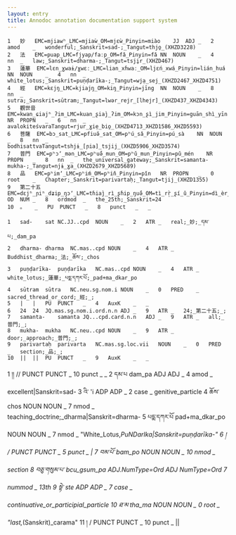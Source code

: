 ```yaml
---
layout: entry
title: Annodoc annotation documentation support system
---
```


~~~ conllu
1	妙	EMC=mjiawʰ_LMC=mjiaẁ_OM=mjɛẁ_Pinyin=miào	JJ	ADJ	_	2	amod	_	wonderful;_Sanskrit=sad-;_Tangut=thjo̱_(XHZD3228)
2	法	EMC=puap_LMC=fjyap/faːp_OM=fǎ_Pinyin=fǎ	NN	NOUN	_	4	nn	_	law;_Sanskrit=dharma-;_Tangut=tsji̱r_(XHZD467)
3	蓮華	EMC=lɛn_ɣwaɨ/ɣwɛː_LMC=lian_xɦwaː_OM=ljɛń_xwá_Pinyin=lián_huá	NN	NOUN	_	4	nn	_	white_lotus;_Sanskrit=puṇḍarīka-;_Tangut=wjạ_sej_(XHZD2467_XHZD4751)
4	經	EMC=kɛjŋ_LMC=kjiajŋ_OM=kiŋ_Pinyin=jīng	NN	NOUN	_	8	nn	_	sutra;_Sanskrit=sūtram;_Tangut=lwər_rejr_[lhejr]_(XHZD437_XHZD4343)
5	觀世音	EMC=kwan_ɕiajʰ_ʔim_LMC=kuan_ʂiaj̀_ʔim_OM=kɔn_ʂì_jim_Pinyin=guān_shì_yīn	NR	PROPN	_	6	nn	_	avalokiteśvaraTangut=rjur_ɣiẹ_bio̱_(XHZD4713_XHZD1586_XHZD5593)
6	菩薩	EMC=bɔ_sat_LMC=pfiuə̆_sat_OM=pʰú_sǎ_Pinyin=pú_sà	NN	NOUN	_	8	nn	_	bodhisattvaTangut=tshjɨ_[ɲia]_tsjij_(XHZD5906_XHZD3574)
7	普門	EMC=pʰɔʼ_mən_LMC=pʰuə̆́_mun_OM=pʰǔ_mun_Pinyin=pǔ_mén	NR	PROPN	_	8	nn	_	the_universal_gateway;_Sanskrit=samanta-mukha-;_Tangut=njɨ_ɣa_(XHZD2679_XHZD5689)
8	品	EMC=pʰimʼ_LMC=pʰiḿ_OM=pʰiň_Pinyin=pǐn	NR	PROPN	_	0	root	_	Chapter;_Sanskrit=parivartaḥ;_Tangut=tjij_(XHZD1355)
9	第二十五	EMC=dɛjʰ_ɲiʰ_dʑip_ŋɔʼ_LMC=tɦiaj̀_rì_ʂɦip_ŋuə̆́_OM=tì_rr̩̀_ʂí_ǔ_Pinyin=dì_èr_shí_wǔ	OD	NUM	_	8	ordmod	_	the_25th;_Sanskrit=24
10	。	_	PU	PUNCT	_	8	punct	_	_

~~~

~~~ conllu
1	sad-	sat	NC.JJ..cpd	NOUN	_	2	ATR	_	real;_妙;_དམ་པ;_dam_pa
2	dharma-	dharma	NC.mas..cpd	NOUN	_	4	ATR	_	Buddhist_dharma;_法;_ཆོས་;_chos
3	puṇḍarīka-	puṇḍarīka	NC.mas..cpd	NOUN	_	4	ATR	_	white_lotus;_蓮華;_པདྨ་དཀར་པོ;_pad+ma_dkar_po
4	sūtram	sūtra	NC.neu.sg.nom.i	NOUN	_	0	PRED	_	sacred_thread_or_cord;_經;_;
5	|	|	PU	PUNCT	_	4	AuxK	_	_
6	24	24	JQ.mas.sg.nom.i.ord.n.n	ADJ	_	9	ATR	_	24;_第二十五;_;
7	samanta-	samanta	JQ...cpd.card.n.n	ADJ	_	9	ATR	_	all;_普門;_;
8	mukha-	mukha	NC.neu..cpd	NOUN	_	9	ATR	_	door;_approach;_普門;_;
9	parivartaḥ	parivarta	NC.mas.sg.loc.vii	NOUN	_	0	PRED	_	section;_品;_;
10	||	||	PU	PUNCT	_	9	AuxK	_	_

~~~

1	།།	//	PUNCT	PUNCT	_	10	punct	_	_
2	དམ་པ	dam_pa	ADJ	ADJ	_	4	amod	_	excellent|Sanskrit=sad-
3	འི་	'i	ADP	ADP	_	2	case	_	genitive_particle
4	ཆོས་	chos	NOUN	NOUN	_	7	nmod	_	teaching_doctrine;_dharma|Sanskrit=dharma-
5	པདྨ་དཀར་པོ	pad+ma_dkar_po	NOUN	NOUN	_	7	nmod	_	"White_Lotus,_PuNDarIka|Sanskrit=puṇḍarīka-"
6	།	/	PUNCT	PUNCT	_	5	punct	_	|
7	བམ་པོ་	bam_po	NOUN	NOUN	_	10	nmod	_	section
8	བཅུ་གསུམ་པ་	bcu_gsum_pa	ADJ.NumType=Ord	ADJ	NumType=Ord	7	nummod	_	13th
9	སྟེ་	ste	ADP	ADP	_	7	case	_	continuative_or_participial_particle
10	ཐ་མ	tha_ma	NOUN	NOUN	_	0	root	_	"last,_(Sanskrit)_carama"
11	།	/	PUNCT	PUNCT	_	10	punct	_	||

~~~